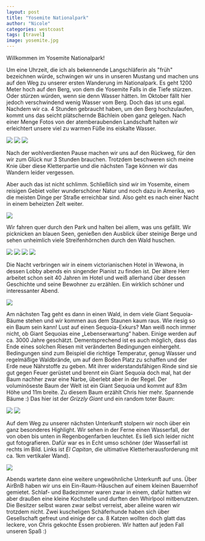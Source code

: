 ```yaml
---
layout: post
title: "Yosemite Nationalpark"
author: "Nicole"
categories: westcoast
tags: [travel]
image: yosemite.jpg
---
```

Willkommen im Yosemite Nationalpark!

Um eine Uhrzeit, die ich als bekennende Langschläferin als "früh" bezeichnen würde, schwingen wir uns in unseren Mustang und machen uns auf den Weg zu unserer ersten Wanderung im Nationalpark. Es geht 1200 Meter hoch auf den Berg, von dem die Yosemite Falls in die Tiefe stürzen. Oder stürzen würden, wenn sie denn Wasser hätten. Im Oktober fällt hier jedoch verschwindend wenig Wasser vom Berg. Doch das ist uns egal. Nachdem wir ca. 4 Stunden gebraucht haben, um den Berg hochzulaufen, kommt uns das seicht plätschernde Bächlein oben ganz gelegen. Nach einer Menge Fotos von der atemberaubenden Landschaft halten wir erleichtert unsere viel zu warmen Füße ins eiskalte Wasser.

![](/assets/img/us/yosemite-way-up.jpg)
![](/assets/img/us/yosemite-falls-tree.jpg)
![](/assets/img/us/yosemite-falls.jpg)

Nach der wohlverdienten Pause machen wir uns auf den Rückweg, für den wir zum Glück nur 3 Stunden brauchen. Trotzdem beschweren sich meine Knie über diese Kletterpartie und die nächsten Tage können wir das Wandern leider vergessen.

Aber auch das ist nicht schlimm. Schließlich sind wir im Yosemite, einem reisigen Gebiet voller wunderschöner Natur und noch dazu in Amerika, wo die meisten Dinge per Straße erreichbar sind. Also geht es nach einer Nacht in einem beheizten Zelt weiter. 

![](/assets/img/us/yosemite-stars.jpg)

Wir fahren quer durch den Park und halten bei allem, was uns gefällt. Wir picknicken an blauen Seen, genießen den Ausblick über steinige Berge und sehen unheimlich viele Streifenhörnchen durch den Wald huschen.

![](/assets/img/us/yosemite-dome-other-side.jpg)
![](/assets/img/us/yosemite-taking-pictures.jpg)
![](/assets/img/us/yosemite-lake.jpg)
![](/assets/img/us/yosemite-rnr.jpg)

Die Nacht verbringen wir in einem victorianischen Hotel in Wewona, in dessen Lobby abends ein singender Pianist zu finden ist. Der ältere Herr arbeitet schon seit 40 Jahren im Hotel und weiß allerhand über dessen Geschichte und seine Bewohner zu erzählen. Ein wirklich schöner und interessanter Abend.

![](/assets/img/us/yosemite-wawona.jpg)

Am nächsten Tag geht es dann in einen Wald, in dem viele Giant Sequoia-Bäume stehen und wir kommen aus dem Staunen kaum raus. Wie riesig so ein Baum sein kann! Lust auf einen Sequoia-Exkurs? Man weiß noch immer nicht, ob Giant Sequoias eine „Lebenserwartung“ haben. Einige werden auf ca. 3000 Jahre geschätzt. Dementsprechend ist es auch möglich, dass das Ende eines solchen Riesen mit veränderten Bedingungen einhergeht. Bedingungen sind zum Beispiel die richtige Temperatur, genug Wasser und regelmäßige Waldbrände, um auf dem Boden Platz zu schaffen und der Erde neue Nährstoffe zu geben. Mit ihrer widerstandsfähigen Rinde sind sie gut gegen Feuer gerüstet und brennt ein Giant Sequoia doch mal, hat der Baum nachher zwar eine Narbe, überlebt aber in der Regel. Der voluminöseste Baum der Welt ist ein Giant Sequoia und kommt auf 83m Höhe und 11m breite. Zu diesem Baum erzählt Chris hier mehr. Spannende Bäume :)
Das hier ist der *Grizzly Giant* und ein random toter Baum: 

![](/assets/img/us/yosemite-grizly-giant.jpg)
![](/assets/img/us/yosemite-tot.jpg)

Auf dem Weg zu unserer nächsten Unterkunft stolpern wir noch über ein ganz besonderes Highlight. Wir sehen in der Ferne einen Wasserfall, der von oben bis unten in Regenbogenfarben leuchtet. Es ließ sich leider nicht gut fotografieren. Dafür war es in Echt umso schöner (der Wasserfall ist rechts im Bild. Links ist *El Capitan*, die ultimative Kletterherausforderung mit ca. 1km vertikaler Wand).

![](/assets/img/us/yosemite-waterfall.jpg)

Abends wartete dann eine weitere ungewöhnliche Unterkunft auf uns. Über AirBnB haben wir uns ein Ein-Raum-Häuschen auf einem kleinen Bauernhof gemietet. Schlaf- und Badezimmer waren zwar in einem, dafür hatten wir aber draußen eine kleine Kochstelle und durften den Whirlpool mitbenutzen. Die Besitzer selbst waren zwar selbst verreist, aber alleine waren wir trotzdem nicht. Zwei kuscheligen Schäferhunde haben sich über Gesellschaft gefreut und einige der ca. 8 Katzen wollten doch glatt das leckere, von Chris gekochte Essen probieren. Wir hatten auf jeden Fall unseren Spaß :)